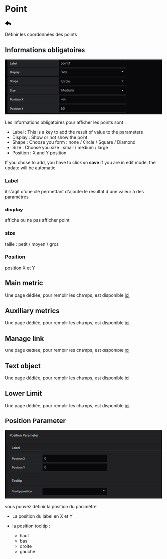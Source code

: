 
# Point
[![](../../screenshots/other/Go-back.png)](coordinates.md)

Définir les coordonnées des points



## Informations obligatoires


![saisie point](../../screenshots/editor/coordinates/screen-point/obligatoire.jpg)


Les informations obligatoires pour afficher les points sont : 

- Label : This is a key to add the result of value to the parameters 
- Display : Show or not show the point
- Shape : Choose you form : none / Circle / Square / Diamond
- Size : Choose you size : small / medium / large
- Position : X and Y position


If you chose to add, you have to click on **save** If you are in edit mode, the update will be automatic


### Label 

il s'agit d'une clé permettant d'ajouter le résultat d'une valeur à des paramètres 

### display

affiche ou ne pas afficher point

### size

taille : petit / moyen / gros

### Position

position X et Y


## Main metric

Une page dédiée, pour remplir les champs, est disponible [ici](coordinates-main-metric.md)


## Auxiliary metrics

Une page dédiée, pour remplir les champs, est disponible [ici](coordinates-auxiliary-metric.md)


## Manage link

Une page dédiée, pour remplir les champs, est disponible [ici](coordinates-manage-link.md)


## Text object


Une page dédiée, pour remplir les champs, est disponible [ici](coordinates-object-text.md)


## Lower Limit


Une page dédiée, pour remplir les champs, est disponible [ici](coordinates-lower-limit.md)


## Position Parameter


![position parameter](../../screenshots/editor/coordinates/screen-point/position-parameter.jpg)

vous pouvez définir la position du paramètre 


- La position du label en X et Y


- la position tooltip : 
    - haut
    - bas
    - droite
    - gauche








